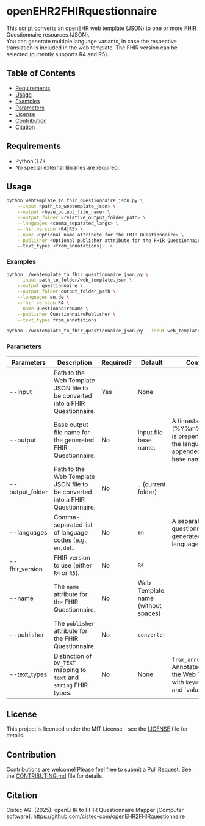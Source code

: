 # openEHR2FHIRquestionnaire

This script converts an openEHR web template (JSON) to one or more FHIR Questionnaire resources (JSON).  
You can generate multiple language variants, in case the respective translation is included in the web template. The FHIR version can be selected (currently supports R4 and R5).

## Table of Contents
- [Requirements](#requirements)
- [Usage](#usage)
- [Examples](#examples)
- [Parameters](#parameters)
- [License](#license)
- [Contribution](#contribution)
- [Citation](#citation)

## Requirements

- Python 3.7+
- No special external libraries are required.

## Usage

```bash
python webtemplate_to_fhir_questionnaire_json.py \
    --input <path_to_webtemplate_json> \
    --output <base_output_file_name> \
    --output_folder <relative_output_folder_path> \
    --languages <comma_separated_langs> \
    --fhir_version <R4|R5> \
    --name <Optional name attribute for the FHIR Questionnaire> \
    --publisher <Optional publisher attribute for the FHIR Questionnaire>
    --text_types <from_annotations|...>
```

### Examples

```bash
python ./webtemplate_to_fhir_questionnaire_json.py \
    --input path_to_folder/web_template.json \
    --output questionnaire \
    --output_folder output_folder_path \
    --languages en,de \
    --fhir_version R4 \
    --name QuestionnaireName \
    --publisher QuestionnairePublisher \
    --text_types from_annotations
```

```bash
python ./webtemplate_to_fhir_questionnaire_json.py --input web_template.json 
```

### Parameters

| Parameters | Description | Required? | Default | Comments |
| --- | --- | --- | --- | --- |
| --input | Path to the Web Template JSON file to be converted into a FHIR Questionnaire. | Yes | None |  |
| --output | Base output file name for the generated FHIR Questionnaire. | No | Input file base name. | A timestamp (%Y%m%d_%H%M) is prepended and the language code appended to the base name. |
| --output_folder | Path to the Web Template JSON file to be converted into a FHIR Questionnaire. | No | `.` (current folder) |  |
| --languages | Comma-separated list of language codes (e.g., `en,de`).. | No | `en` | A separate questionnaire is generated for each language. |
| --fhir_version | FHIR version to use (either `R4` or `R5`). | No | `R4` |  |
| --name | The `name` attribute for the FHIR Questionnaire. | No | Web Template name (without spaces) |  |
| --publisher | The `publisher` attribute for the FHIR Questionnaire. | No | `converter` |  |
| --text_types | Distinction of `DV_TEXT` mapping to `text` and `string` FHIR types. | No | None | `from_annotations`: Annotated items in the Web Template with `key=text_type` and `value=<string|text>` are converted to the respective FHIR item type. |

## License

This project is licensed under the MIT License - see the [LICENSE](LICENSE) file for details.

## Contribution

Contributions are welcome! Please feel free to submit a Pull Request. See the [CONTRIBUTING.md](CONTRIBUTING.md) file for details.

## Citation
Cistec AG. (2025). openEHR to FHIR Questionnaire Mapper [Computer software]. 
https://github.com/cistec-com/openEHR2FHIRquestionnaire
